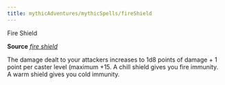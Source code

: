 ```yaml
---
title: mythicAdventures/mythicSpells/fireShield
---
```

Fire Shield

**Source** [_fire shield_](spell_dir/fireShield#_fire-shield)

The damage dealt to your attackers increases to 1d8 points of damage + 1 point per caster level (maximum +15. A chill shield gives you fire immunity. A warm shield gives you cold immunity.


